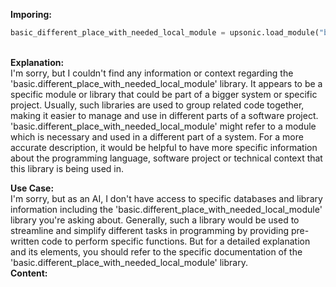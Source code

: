 <b class="custom_code_highlight_green">Imporing:</b><br>
```python
basic_different_place_with_needed_local_module = upsonic.load_module("basic.different_place_with_needed_local_module")
```
<br><b class="custom_code_highlight_green">Explanation:</b><br>I'm sorry, but I couldn't find any information or context regarding the 'basic.different_place_with_needed_local_module' library. It appears to be a specific module or library that could be part of a bigger system or specific project. Usually, such libraries are used to group related code together, making it easier to manage and use in different parts of a software project. 'basic.different_place_with_needed_local_module' might refer to a module which is necessary and used in a different part of a system. For a more accurate description, it would be helpful to have more specific information about the programming language, software project or technical context that this library is being used in.

<b class="custom_code_highlight_green">Use Case:</b><br>I'm sorry, but as an AI, I don't have access to specific databases and library information including the 'basic.different_place_with_needed_local_module' library you're asking about. Generally, such a library would be used to streamline and simplify different tasks in programming by providing pre-written code to perform specific functions. But for a detailed explanation and its elements, you should refer to the specific documentation of the 'basic.different_place_with_needed_local_module' library.
<br><b class="custom_code_highlight_green">Content:</b><br>
